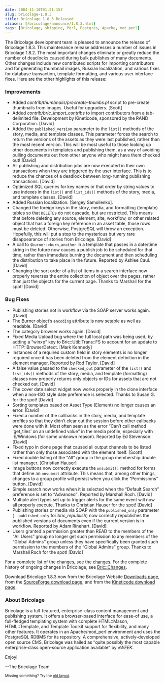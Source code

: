 ```yaml
--- 
date: 2004-11-10T01:21:15Z
slug: bricolage-1.8.3
title: Bricolage 1.8.3 Released
aliases: [/bricolage/announce/1.8.3.html]
tags: [Bricolage, shipping, Perl, Postgres, Apache, mod_perl]
---
```


<p>The Bricolage development team is pleased to announce the release of Bricolage
1.8.3. This maintenance release addresses a number of issues in Bricolage
1.8.2. The most important changes eliminate or greatly reduce the number of
deadlocks caused during bulk publishes of many documents. Other changes
include new contributed scripts for importing contributors and for generating
thumbnail images, Russian localization, and various fixes for database
transaction, template formatting, and various user interface fixes. Here are
the other highlights of this release:</p>

<h3>Improvements</h3>

<ul>
<li>Added <em>contrib/thumbnails/precreate-thumbs.pl</em> script to pre-create
thumbnails from images. Useful for upgraders. [Scott]</li>

<li>Added <em>contrib/bric_import_contribs</em> to import contributors from a
tab-delimited file. Development by Kineticode, sponsored by the RAND
Corporation. [David]</li>

<li>Added the <code>published_version</code> parameter to
the <code>list()</code> methods of the story, media, and template
classes. This parameter forces the search to return the versions of the assets
as they were last published, rather than the most recent version. This will be
most useful to those looking up other documents in templates and publishing
them, as a way of avoiding pulling documents out from other anyone who might
have them checked out! [David]</li>

<li>All publishing and distribution jobs are now executed in their own
transactions when they are triggered by the user interface. This is to reduce
the chances of a deadlock between long-running publishing
transactions. [David]</li>

<li>Optimized SQL queries for key names or that order by string values to use
indexes in the <code>list()</code> and <code>list_ids()</code> methods of the
story, media, and template classes. [David]</li>

<li>Added Russian localization.
[Sergey Samoilenko].</li>

<li>Changed the foreign keys in the story, media, and formatting (template)
tables so that <code>DELETE</code>s do not cascade, but are restricted. This
means that before deleting any source, element, site, workflow, or other
related object that has a foreign key reference in an asset table, those rows
must be deleted. Otherwise, PostgreSQL will throw an exception. Hopefully,
this will put a stop to the mysterious but very rare disappearance of stories
from Bricolage. [David]</li>

<li>A call to <code>$burner-&gt;burn_another</code> in a template that passes
in a date/time string in the future now causes a publish job to be scheduled
for that time, rather than immediate burning the document and then scheduling
the distribution to take place in the future. Reported by Ashlee
Caul. [David]</li>

<li>Changing the sort order of a list of items in a search interface now
properly reverses the entire collection of object over the pages, rather than
just the objects for the current page. Thanks to Marshall for the spot!
[David]</li>
</ul>

<h3>Bug Fixes</h3>

<ul>
<li>Publishing stories not in workflow via the SOAP server works again.
[David]</li>

<li>The Burner object&#x2019;s <code>encoding</code> attribute is now setable
as well as readable. [David]</li>

<li>The category browser works again. [David]</li>

<li>Fixed Media Upload bug where the full local path was being used, by adding
a <q>winxp</q> key to Bric::Util::Trans::FS to account for an update to
HTTP::BrowserDetect. [Mark Kennedy]</li>

<li>Instances of a required custom field in story elements is no longer
required once it has been deleted from the element definition in the element
manager. Reported by Rod Taylor. [David]</li>

<li>A false value passed to the <code>checked_out</code> parameter of
the <code>list()</code> and <code>list_ids()</code> methods of the story,
media, and template (formatting) classes now properly returns only objects or
IDs for assets that are not checked out. [David]</li>

<li>The cover date select widget now works properly in the clone interface
when a non-ISO style date preference is selected. Thanks to Susan G. for the
spot! [David]</li>

<li>Sorting templates based on Asset Type (Element) no longer causes an
error. [David]</li>

<li>Fixed a number of the callbacks in the story, media, and template profiles
so that they didn&#x2019;t clear out the session before other callbacks were
done with it. Most often seen as the error <q>Can&#x2019;t call
method <q>get_tiles</q> on an undefined value</q> in the media profile,
especially with IE/Windows (for some unknown reason). Reported by Ed
Stevenson. [David]</li>

<li>Fixed typo in clone page that caused all output channels to be listed
rather than only those associated with the element itself. [Scott]</li>

<li>Fixed double listing of the <q>All</q> group in the group membership
double list manager. [Christian Hauser]</li>

<li>Image buttons now correctly execute the <code>onsubmit()</code> method for
forms that define an <code>onsubmit</code> attribute. This means that, among
other things, changes to a group profile will persist when you click
the <q>Permissions</q> button. [David]</li>

<li>Simple search now works when it is selected when the <q>Default Search</q>
preference is set to <q>Advanced</q>. Reported by Marshall Roch. [David]</li>

<li>Multiple alert types set up to trigger alerts for the same event will now
all properly execute. Thanks to Christian Hauser for the spot! [David]</li>

<li>Publishing stories or media via SOAP with the <code>published_only</code>
parameter (<code>--published-only</code> for <em>bric_republish</em>) now
correctly republishes the published versions of documents even if the current
version is in workflow. Reported by Adam Rinehart. [David]</li>

<li>Users granted a permission greater than READ to the members of the <q>All
Users</q> group no longer get such permission to any members of the <q>Global
Admins</q> group unless they have specifically been granted such permission to
the members of the <q>Global Admins</q> group. Thanks to Marshall Roch for the
spot! [David]</li>
</ul>

<p>For a complete list of the changes, see the <a
href="http://www.bricolage.cc/news/announce/changes/bricolage-1.8.3/">changes</a>. For
the complete history of ongoing changes in Bricolage, see <a
href="http://www.bricolage.cc/docs/api/current/Bric::Changes">Bric::Changes</a>.</p>

<p>Download Bricolage 1.8.3 now from the Bricolage Website <a
href="http://www.bricolage.cc/downloads/">Downloads page</a>, from the <a
href="http://sourceforge.net/project/showfiles.php?group_id=281500">SourceForge
download page</a>, and from the <a
href="http://www.kineticode.com/bricolage/index2.html">Kineticode download
page</a>.</p>

<h3>About Bricolage</h3>

<p>Bricolage is a full-featured, enterprise-class content management and
publishing system. It offers a browser-based interface for ease-of use, a
full-fledged templating system with complete HTML::Mason, HTML::Template, and
Template Toolkit support for flexibility, and many other features. It operates
in an Apache/mod_perl environment and uses the PostgreSQL RDBMS for its
repository. A comprehensive, actively-developed open source CMS, Bricolage was
hailed as <q>quite possibly the most capable enterprise-class open-source
application available</q> by <cite>eWEEK</cite>.</p>

<p>Enjoy!</p>

<p>--The Bricolage Team</p>

<p class="past"><small>Missing something? Try the <a rel="nofollow" href="http://past.justatheory.com/bricolage/announce/1.8.3.html">old layout</a>.</small></p>


